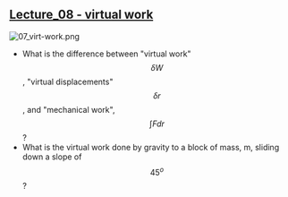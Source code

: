 ## [Lecture_08 - virtual work](https://youtu.be/jTucnH_mzGs)

![07_virt-work.png](https://campuspro-uploads.s3.us-west-2.amazonaws.com/2f97aca3-fc59-4d60-903d-2957cdab1812/ecf226fe-df02-4813-9cdd-869a4ff3891e/07_virt-work.png)

* What is the difference between "virtual work" $$\delta W$$, "virtual displacements" $$\delta r$$, and "mechanical work", $$\int F dr$$?
* What is the virtual work done by gravity to a block of mass, m, sliding down a slope of $$45^o$$?

